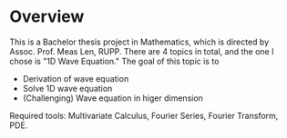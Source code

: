 
# Overview

This is a Bachelor thesis project in Mathematics, which is directed by 
Assoc. Prof. Meas Len, RUPP. There are 4 topics in total, and the one
I chose is "1D Wave Equation." The goal of this topic is to

- Derivation of wave equation
- Solve 1D wave equation 
- (Challenging) Wave equation in higer dimension

Required tools: Multivariate Calculus, Fourier Series,
Fourier Transform, PDE.

